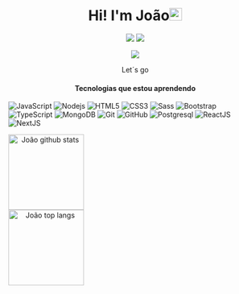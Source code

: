 <h1 align="center"> Hi! I'm João<img src="https://media.giphy.com/media/hvRJCLFzcasrR4ia7z/giphy.gif" width="25px"></h1>
<p align="center">
<img src="https://img.shields.io/badge/Country-Brazil-blue?&style=for-the-badge" />
<img src="https://img.shields.io/github/followers/JoaoOliveiraJ?color=blue&style=for-the-badge" />
</p>
<p align="center">
<img src= "https://camo.githubusercontent.com/71b837571c48af3aa60a73dbc9d5936aa359d78efbfa8a6743cbbbc16b80ef4d/68747470733a2f2f63646e2e646973636f72646170702e636f6d2f6174746163686d656e74732f3830353930323039333930363630383138362f3830353931333937323533353539303932322f74656e6f722e676966"/>
</p>
<p align="center">
Let´s go
</p>


<h4 align="center"><strong>Tecnologias que estou aprendendo</strong></h4>

  ![JavaScript](https://img.shields.io/badge/-JavaScript-black?style=flat-square&logo=javascript)
  ![Nodejs](https://img.shields.io/badge/-Nodejs-339933?style=flat-square&logo=Node.js&logoColor=white)
  ![HTML5](https://img.shields.io/badge/-HTML5-E34F26?style=flat-square&logo=html5&logoColor=white)
  ![CSS3](https://img.shields.io/badge/-CSS3-1572B6?style=flat-square&logo=css3)
  ![Sass](https://img.shields.io/badge/-Sass-CC6699?style=flat-square&logo=sass&logoColor=white)
  ![Bootstrap](https://img.shields.io/badge/-Bootstrap-563D7C?style=flat-square&logo=bootstrap)
  ![TypeScript](https://img.shields.io/badge/-TypeScript-black?style=flat-square&logo=typescript)
  ![MongoDB](https://img.shields.io/badge/-MongoDB-black?style=flat-square&logo=mongodb)
  ![Git](https://img.shields.io/badge/-Git-black?style=flat-square&logo=git)
  ![GitHub](https://img.shields.io/badge/-GitHub-181717?style=flat-square&logo=github)
  ![Postgresql](https://img.shields.io/badge/-Postgresql-blue?style=flat-square&logo=postgresql)
  ![ReactJS](https://img.shields.io/badge/-ReactJS-black?style=flat-square&logo=react)
  ![NextJS](https://img.shields.io/badge/-NextJS-black?style=flat-square&logo=vercel)


<div style="display:inline" align="center">
<img src="https://github-readme-stats.vercel.app/api?username=JoaoOliveiraJ&show_icons=true&?count_private=true&theme=dracula&include_all_commits=true" height="150" alt="João github stats" />
<br>
<img src="https://github-readme-stats.vercel.app/api/top-langs/?username=JoaoOliveiraJ&hide=Makefile&layout=compact" height="150" alt="João top langs" />
</div>
